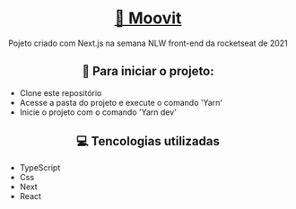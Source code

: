 <h1 align="center">
    <a href="https://moovit-l4brfy5zf-soares-thiago.vercel.app/">🔗 Moovit</a>
</h1>
<p align="center"> Pojeto criado com Next.js na semana NLW front-end da rocketseat de 2021</p>

<h2 align="center">
🚀 Para iniciar o projeto:
</h2>
<p align="center"> 
  <ul>
    <li>Clone este repositório</li>
    <li>Acesse a pasta do projeto e execute o comando 'Yarn'</li>
    <li>Inicie o projeto com o comando 'Yarn dev'</li>
  </ul>
</p>

<h2 align="center">
💻 Tencologias utilizadas
</h2>
<p align="center"> 
  <ul>
    <li>TypeScript</li>
    <li>Css</li>
    <li>Next</li>
    <li>React</li>
  </ul>
</p>